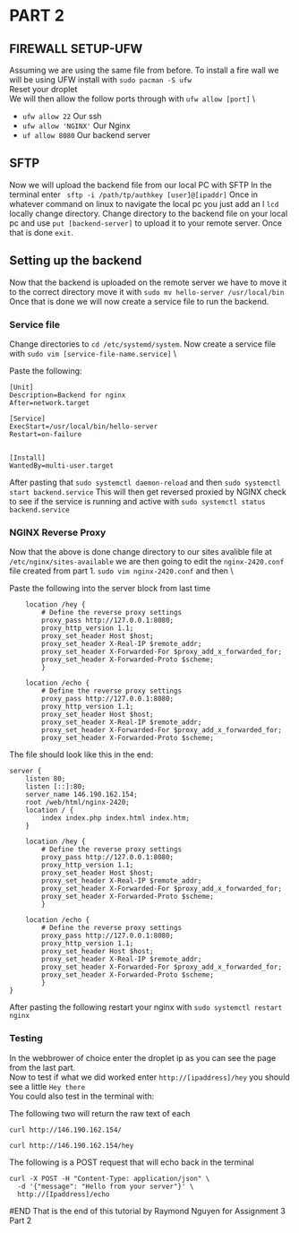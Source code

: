 # PART 2

## FIREWALL SETUP-UFW
Assuming we are using the same file from before. To install a fire wall we will be using UFW install with `sudo pacman -S ufw` \
Reset your droplet \
We will then allow the follow ports  through with `ufw allow [port]` \
- `ufw allow 22` Our ssh
- `ufw allow 'NGINX'` Our Nginx
- `uf allow 8080` Our backend server

## SFTP
Now we will upload the backend file from our local PC with SFTP In the terminal enter ` sftp -i /path/tp/authkey [user]@[ipaddr]` Once in whatever command on linux to navigate the local pc you just add an l `lcd` locally change directory. Change directory to the backend file on your local pc and use `put [backend-server]` to upload it to your remote server. Once that is done `exit`.

## Setting up the backend
Now that the backend is uploaded on the remote server we have to move it to the correct directory move it with `sudo mv hello-server /usr/local/bin`
Once that is done we will now create a service file to run the backend.

### Service file
Change directories to `cd /etc/systemd/system`. Now create a service file with `sudo vim [service-file-name.service]` \

Paste the following:
```
[Unit]
Description=Backend for nginx
After=network.target

[Service]
ExecStart=/usr/local/bin/hello-server
Restart=on-failure


[Install]
WantedBy=multi-user.target
```
After pasting that `sudo systemctl daemon-reload` and then `sudo systemctl start backend.service` This will then get reversed proxied by NGINX check to see if the service is running and active with `sudo systemctl status backend.service`

### NGINX Reverse Proxy

Now that the above is done change directory to our sites avalible file at `/etc/nginx/sites-available` we are then going to edit the `nginx-2420.conf` file created from part 1. `sudo vim nginx-2420.conf` and then \

Paste the following into the server block from last time

```
    location /hey {
        # Define the reverse proxy settings
        proxy_pass http://127.0.0.1:8080;
        proxy_http_version 1.1;
        proxy_set_header Host $host;
        proxy_set_header X-Real-IP $remote_addr;
        proxy_set_header X-Forwarded-For $proxy_add_x_forwarded_for;
        proxy_set_header X-Forwarded-Proto $scheme;
        }

    location /echo {
        # Define the reverse proxy settings
        proxy_pass http://127.0.0.1:8080;
        proxy_http_version 1.1;
        proxy_set_header Host $host;
        proxy_set_header X-Real-IP $remote_addr;
        proxy_set_header X-Forwarded-For $proxy_add_x_forwarded_for;
        proxy_set_header X-Forwarded-Proto $scheme;
```

The file should look like this in the end:
```
server {
    listen 80;
    listen [::]:80;
    server_name 146.190.162.154;
    root /web/html/nginx-2420;
    location / {
        index index.php index.html index.htm;
    }

    location /hey {
        # Define the reverse proxy settings
        proxy_pass http://127.0.0.1:8080;
        proxy_http_version 1.1;
        proxy_set_header Host $host;
        proxy_set_header X-Real-IP $remote_addr;
        proxy_set_header X-Forwarded-For $proxy_add_x_forwarded_for;
        proxy_set_header X-Forwarded-Proto $scheme;
        }

    location /echo {
        # Define the reverse proxy settings
        proxy_pass http://127.0.0.1:8080;
        proxy_http_version 1.1;
        proxy_set_header Host $host;
        proxy_set_header X-Real-IP $remote_addr;
        proxy_set_header X-Forwarded-For $proxy_add_x_forwarded_for;
        proxy_set_header X-Forwarded-Proto $scheme;
        }
}
```
After pasting the following restart your nginx with `sudo systemctl restart nginx`

### Testing
In the webbrower of choice enter the droplet ip as you can see the page from the last part. \
Now to test if what we did worked enter `http://[ipaddress]/hey` you should see a little `Hey there` \
You could also test in the terminal with:

The following two will return the raw text of each
```
curl http://146.190.162.154/ 
```

```
curl http://146.190.162.154/hey
```

The following is a POST request that will echo back in the terminal
```
curl -X POST -H "Content-Type: application/json" \
  -d '{"message": "Hello from your server"}' \
  http://[Ipaddress]/echo
```

#END
That is the end of this tutorial by Raymond Nguyen for Assignment 3 Part 2
